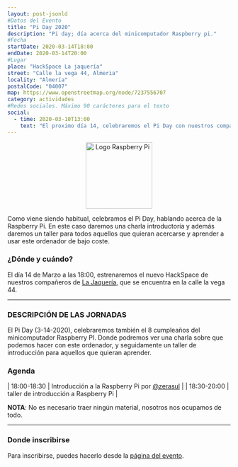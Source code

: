 ```yaml
---
layout: post-jsonld
#Datos del Evento
title: "Pi Day 2020"
description: "Pi day; día acerca del minicomputador Raspberry pi."
#Fecha
startDate: 2020-03-14T18:00
endDate: 2020-03-14T20:00
#Lugar
place: "HackSpace La jaquería"
street: "Calle la vega 44, Almeria"
locality: "Almería"
postalCode: "04007"
map: https://www.openstreetmap.org/node/7237556707
category: actividades
#Redes sociales. Máximo 90 carácteres para el texto
social:
  - time: 2020-03-10T13:00
    text: "El proximo día 14, celebraremos el Pi Day con nuestros compañeros de @LaJaqueria."
---
```


<p align="center">
  <img style="width:150px;" src="https://cdn.worldvectorlogo.com/logos/raspberry-pi.svg" alt="Logo Raspberry Pi" />
</p>

 Como viene siendo habitual, celebramos el Pi Day, hablando acerca de la Raspberry Pi. En este caso daremos una charla introductoría y además daremos un taller para todos aquellos que quieran acercarse y aprender a usar este ordenador de bajo coste.
 


### ¿Dónde y cuándo?

El día 14 de Marzo a las 18:00, estrenaremos el nuevo HackSpace de nuestros compañeros de [La Jaquería](https://lajaqueria.org), que se encuentra en la calle la vega 44.

---

### DESCRIPCIÓN DE LAS JORNADAS

El Pi Day (3-14-2020), celebraremos también el 8 cumpleaños del minicomputador Raspberry PI. Donde podremos ver una charla sobre que podemos hacer con este ordenador, y seguidamente un taller de introducción para aquellos que quieran aprender.

### Agenda

| 18:00-18:30 | Introducción a la Raspberry Pi por  [@zerasul](https://twitter.com/zerasul) |
| 18:30-20:00 | taller de introducción a Raspberry Pi |

**NOTA**: No es necesario traer ningún material, nosotros nos ocupamos de todo.

---

### Donde inscribirse

Para inscribirse, puedes hacerlo desde la [página del evento](https://lajaqueria.org/actividades/2020/03/14/pi-day-2020.html).


